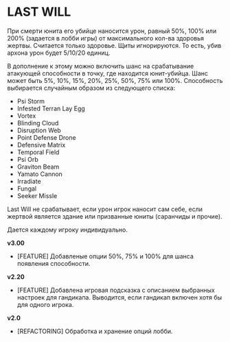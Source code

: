 # LAST WILL

При смерти юнита его убийце наносится урон, равный 50%, 100% или 200% (задается в лобби игры) от максимального кол-ва здоровья жертвы. Считается только здоровье. Щиты игнорируются. То есть, убив архона урон будет 5/10/20 единиц. 

В дополнение к этому можно включить шанс на срабатывание атакующей способности в точку, где находится юнит-убийца. Шанс может быть 5%, 10%, 15%, 20%, 25%, 50%, 75% или 100%. Способность выбирается случайным образом из следующего списка:

* Psi Storm 
* Infested Terran Lay Egg
* Vortex
* Blinding Cloud
* Disruption Web
* Point Defense Drone
* Defensive Matrix
* Temporal Field
* Psi Orb
* Graviton Beam
* Yamato Cannon
* Irradiate
* Fungal
* Seeker Missle

Last Will не срабатывает, если урон игрок наносит сам себе, если жертвой является здание или призванные юниты (саранчиды и прочие).

Дается каждому игроку индивидуально.

**v3.00**

* [FEATURE] Добавленые опции 50%, 75% и 100% для шанса появления способности.

**v2.20**

* [FEATURE] Добавлена игровая подсказка с описанием выбранных настроек для гандикапа. Выводится, если гандикап включен хотя бы для одного игрока.

**v2.0**

* [REFACTORING] Обработка и хранение опций лобби.

